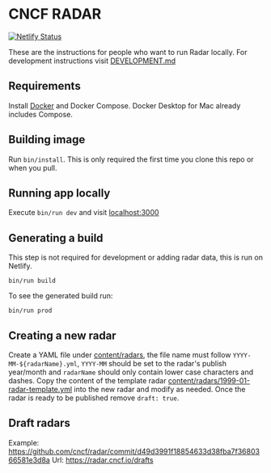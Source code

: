# CNCF RADAR

[![Netlify Status](https://api.netlify.com/api/v1/badges/13db5650-29ee-47bd-92b3-b96025c85009/deploy-status)](https://app.netlify.com/sites/cncf-radar/deploys)

These are the instructions for people who want to run Radar locally. For development instructions visit 
[DEVELOPMENT.md](https://github.com/cncf/radar/blob/master/DEVELOPMENT.md) 

## Requirements

Install [Docker](https://www.docker.com/) and Docker Compose. Docker Desktop for Mac already includes Compose.

## Building image

Run `bin/install`. This is only required the first time you clone this repo or when you pull.

## Running app locally

Execute `bin/run dev` and visit [localhost:3000](http://localhost:3000)

## Generating a build

This step is not required for development or adding radar data, this is run on Netlify.

`bin/run build`

To see the generated build run:

`bin/run prod`

## Creating a new radar

Create a YAML file under [content/radars](https://github.com/cncf/radar/tree/HEAD/content/radars), the file name must follow `YYYY-MM-${radarName}.yml`, `YYYY-MM` should be set to the radar's publish year/month and `radarName` should only contain lower case characters and dashes. Copy the content of the template radar [content/radars/1999-01-radar-template.yml](https://github.com/cncf/radar/blob/HEAD/content/radars/1990-01-radar-template.yml) into the new radar and modify as needed. Once the radar is ready to be published remove `draft: true`.

## Draft radars

Example: https://github.com/cncf/radar/commit/d49d3991f18854633d38fba7f3680366581e3d8a
Url: https://radar.cncf.io/drafts
